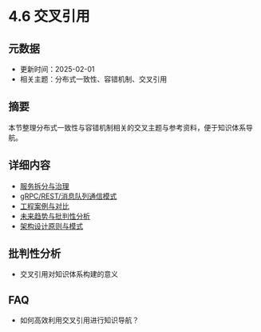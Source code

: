 # 4.6 交叉引用

## 元数据
- 更新时间：2025-02-01
- 相关主题：分布式一致性、容错机制、交叉引用

## 摘要
本节整理分布式一致性与容错机制相关的交叉主题与参考资料，便于知识体系导航。

## 详细内容
- [服务拆分与治理](../3.3.1_服务拆分与治理.md)
- [gRPC/REST/消息队列通信模式](../3.3.2_gRPC_REST_消息队列通信模式.md)
- [工程案例与对比](./4.3_工程案例与对比.md)
- [未来趋势与批判性分析](./4.5_未来趋势与批判性分析.md)
- [架构设计原则与模式](../../01_architecture_principles.md)

## 批判性分析
- 交叉引用对知识体系构建的意义

## FAQ
- 如何高效利用交叉引用进行知识导航？ 